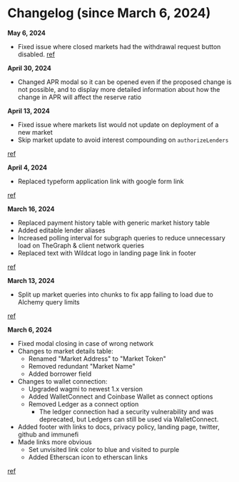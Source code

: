 # Changelog (since March 6, 2024)

**May 6, 2024**

- Fixed issue where closed markets had the withdrawal request button disabled.
[ref](https://github.com/wildcat-finance/wildcat-app/pull/51)

**April 30, 2024**
- Changed APR modal so it can be opened even if the proposed change is not possible, and to display more detailed information about how the change in APR will affect the reserve ratio 

**April 13, 2024**
- Fixed issue where markets list would not update on deployment of a new market
- Skip market update to avoid interest compounding on `authorizeLenders`

[ref](https://github.com/wildcat-finance/wildcat-app/pull/49)

**April 4, 2024**
- Replaced typeform application link with google form link

[ref](https://github.com/wildcat-finance/wildcat-app/commit/3a5ec1987327bf4fc919fa4684e2a4126b6cae07)

**March 16, 2024**
- Replaced payment history table with generic market history table
- Added editable lender aliases
- Increased polling interval for subgraph queries to reduce unnecessary load on TheGraph & client network queries
- Replaced text with Wildcat logo in landing page link in footer

[ref](https://github.com/wildcat-finance/wildcat-app/pull/48)

**March 13, 2024**
- Split up market queries into chunks to fix app failing to load due to Alchemy query limits 

[ref](https://github.com/wildcat-finance/wildcat-app/pull/47)

**March 6, 2024**
- Fixed modal closing in case of wrong network
- Changes to market details table:
  - Renamed "Market Address" to "Market Token"
  - Removed redundant "Market Name"
  - Added borrower field
- Changes to wallet connection:
  - Upgraded wagmi to newest 1.x version
  - Added WalletConnect and Coinbase Wallet as connect options
  - Removed Ledger as a connect option
    - The ledger connection had a security vulnerability and was deprecated, but Ledgers can still be used via WalletConnect.
- Added footer with links to docs, privacy policy, landing page, twitter, github and immunefi
- Made links more obvious
  - Set unvisited link color to blue and visited to purple
  - Added Etherscan icon to etherscan links

[ref](https://github.com/wildcat-finance/wildcat-app/pull/41)